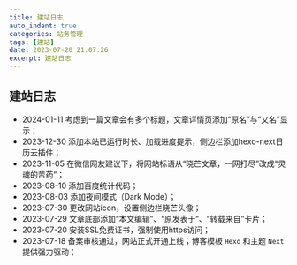 ```yaml
---
title: 建站日志
auto_indent: true
categories: 站务管理
tags: [建站]
date: 2023-07-20 21:07:26
excerpt: 建站日志
---
```

## 建站日志
- 2024-01-11  考虑到一篇文章会有多个标题，文章详情页添加“原名”与“又名”显示；
- 2023-12-30  添加本站已运行时长、加载进度提示，侧边栏添加hexo-next日历云插件；
- 2023-11-05  在微信网友建议下，将网站标语从“晓芒文章，一网打尽”改成“灵魂的苦药”；
- 2023-08-10  添加百度统计代码；
- 2023-08-03  添加夜间模式（Dark Mode）；
- 2023-07-30  更改网站icon，设置侧边栏晓芒头像；
- 2023-07-29  文章底部添加“本文编辑”、“原发表于”、“转载来自”卡片；
- 2023-07-20  安装SSL免费证书，强制使用https访问；
- 2023-07-18  备案审核通过，网站正式开通上线；博客模板 `Hexo` 和主题 `Next` 提供强力驱动；
